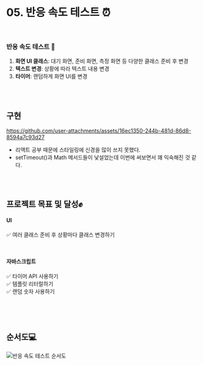 
# 05. 반응 속도 테스트 ⏰

<br/>

### 반응 속도 테스트 📌
1. **화면 UI 클래스**: 대기 화면, 준비 화면, 측정 화면 등 다양한 클래스 준비 후 변경
2. **텍스트 변경**: 상황에 따라 텍스트 내용 변경
3. **타이머**: 랜덤하게 화면 UI를 변경

<br/><br/>

## 구현
https://github.com/user-attachments/assets/16ec1350-244b-481d-86d8-8594a7c93d27

- 리액트 공부 때문에 스타일링에 신경을 많이 쓰지 못했다.
- setTimeout()과 Math 메서드들이 낯설었는데 이번에 써보면서 꽤 익숙해진 것 같다.

<br/><br/>

## 프로젝트 목표 및 달성✊

#### UI
✅ 여러 클래스 준비 후 상황마다 클래스 변경하기

<br/>

#### 자바스크립트 
✅ 타이머 API 사용하기 <br/>
✅ 템플릿 리터럴하기 <br/>
✅ 랜덤 숫자 사용하기 <br/>

<br/><br/><br/>

## 순서도💻

![반응 속도 테스트 순서도](https://github.com/user-attachments/assets/95d5db9a-9b8d-41b1-8235-4bf7759bc8fb)

<br/><br/><br/>

